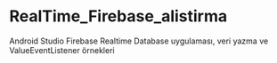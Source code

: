 # RealTime_Firebase_alistirma
Android Studio Firebase Realtime Database uygulaması, veri yazma ve ValueEventListener örnekleri
